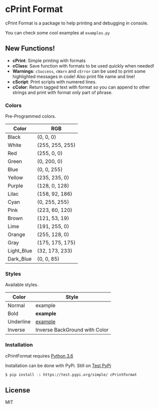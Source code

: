 # cPrint Format

cPrint Format is a package to help printing and debugging in console.

You can check some cool examples at `examples.py`

## New Functions!

  - **cPrint**: Simple printing with formats
  - **cClass**: Save function with formats to be used quickly when needed!
  - **Warnings**: `cSuccess`, `cWarn` and `cError` can be used to print some highlighted messages in code! Also print file name and line!
  - **cScript**: Print scripts with numered lines.
  - **cColor**: Return tagged text with format so you can append to other strings and print with format only part of phrase.

### Colors

Pre-Programmed colors.

| Color | RGB |
| ------ | ------ |
| Black | (0, 0, 0) |
| White | (255, 255, 255) |
| Red | (255, 0, 0) |
| Green | (0, 200, 0) |
| Blue | (0, 0, 255) |
| Yellow | (235, 235, 0) |
| Purple | (128, 0, 128) |
| Lilac | (158, 92, 186) |
| Cyan | (0, 255, 255) |
| Pink | (223, 60, 120) |
| Brown | (121, 53, 19) |
| Lime | (191, 255, 0) |
| Orange | (255, 128, 0) |
| Gray | (175, 175, 175) |
| Light_Blue | (32, 173, 233) |
| Dark_Blue | (0, 0, 85) |

### Styles

Available styles.

| Color | Style |
| ------ | ------ |
| Normal | example |
| Bold | **example** |
| Underline | <u>example</u> |
| Inverse | Inverse BackGround with Color |

### Installation

cPrintFormat requires [Python 3.6](https://www.python.org/)

Installation can be done with PyPi. Still on [Test PyPi](https://test.pypi.org/project/cPrintFormat/)

```sh
$ pip install -i https://test.pypi.org/simple/ cPrintFormat
```

License
----
MIT
